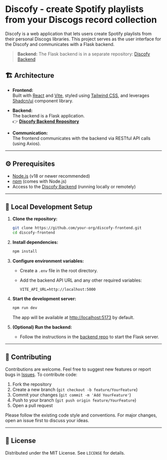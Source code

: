 # Discofy - create Spotify playlists from your Discogs record collection

Discofy is a web application that lets users create Spotify playlists from their personal Discogs libraries. This project serves as the user interface for the Discofy and communicates with a Flask backend.

> **Backend:** The Flask backend is in a separate repository: [Discofy Backend](https://github.com/oskarprzybylski23/Discofy)

## 🏗️ Architecture

- **Frontend:**  
  Built with [React](https://react.dev/) and [Vite](https://vitejs.dev/), styled using [Tailwind CSS](https://tailwindcss.com/), and leverages [Shadcn/ui](https://ui.shadcn.com/) component library.

- **Backend:**  
  The backend is a Flask application.  
  👉 **[Discofy Backend Repository](https://github.com/oskarprzybylski23/Discofy)**

- **Communication:**  
  The frontend communicates with the backend via RESTful API calls (using Axios).

---

## ⚙️ Prerequisites

- [Node.js](https://nodejs.org/) (v18 or newer recommended)
- [npm](https://www.npmjs.com/) (comes with Node.js)
- Access to the [Discofy Backend](https://github.com/your-org/discofy-backend) (running locally or remotely)

---

## 🚀 Local Development Setup

1. **Clone the repository:**

   ```bash
   git clone https://github.com/your-org/discofy-frontend.git
   cd discofy-frontend
   ```

2. **Install dependencies:**

   ```bash
   npm install
   ```

3. **Configure environment variables:**

   - Create a `.env` file in the root directory.
   - Add the backend API URL and any other required variables:

     ```
     VITE_API_URL=http://localhost:5000

     ```

4. **Start the development server:**

   ```bash
   npm run dev
   ```

   The app will be available at [http://localhost:5173](http://localhost:5173) by default.

5. **(Optional) Run the backend:**
   - Follow the instructions in the [backend repo](https://github.com/your-org/discofy-backend) to start the Flask server.

---

## 🤝 Contributing

Contributions are welcome. Feel free to suggest new features or report bugs in [Issues](https://github.com/oskarprzybylski23/Discofy/issues). To contribute code:

1. Fork the repository
2. Create a new branch (`git checkout -b feature/YourFeature`)
3. Commit your changes (`git commit -m 'Add YourFeature'`)
4. Push to your branch (`git push origin feature/YourFeature`)
5. Open a pull request

Please follow the existing code style and conventions. For major changes, open an issue first to discuss your ideas.

---

## 📝 License

Distributed under the MIT License. See `LICENSE` for details.
